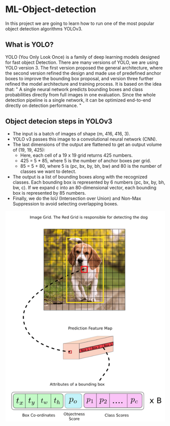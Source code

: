 # ML-Object-detection
In this project we are going to learn how to run one of the most popular object detection algorithms YOLOv3.

## What is YOLO?
YOLO (You Only Look Once) is a family of deep learning models designed for fast object Detection.
There are many versions of YOLO, we are using YOLO version 3.
The first version proposed the general architecture, where the second version refined the design and made use of predefined anchor boxes to improve the bounding box proposal, and version three further refined the model architecture and training process.
It is based on the idea that:
" A single neural network predicts bounding boxes and class probabilities directly from full images in one evaluation. Since the whole detection pipeline is a single network, it can be optimized end-to-end directly on detection performance. "

## Object detecion steps in YOLOv3
*	The input is a batch of images of shape (m, 416, 416, 3).
*	YOLO v3 passes this image to a convolutional neural network (CNN).
*	The last dimensions of the output are flattened to get an output volume of (19, 19, 425):
    *	Here, each cell of a 19 x 19 grid returns 425 numbers.
    *	425 = 5 * 85, where 5 is the number of anchor boxes per grid.
    *	85 = 5 + 80, where 5 is (pc, bx, by, bh, bw) and 80 is the number of classes we want to detect.
*	The output is a list of bounding boxes along with the recognized classes. Each bounding box is represented by 6 numbers (pc, bx, by, bh, bw, c). If we expand c into an 80-dimensional vector, each bounding box is represented by 85 numbers.
*	Finally, we do the IoU (Intersection over Union) and Non-Max Suppression to avoid selecting overlapping boxes.

![](images/YOLOv3_output.PNG)
